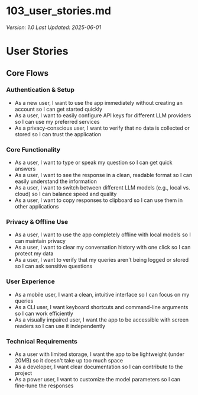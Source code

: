 # 103_user_stories.md

_Version: 1.0_
_Last Updated: 2025-06-01_

# User Stories

## Core Flows

### Authentication & Setup
- As a new user, I want to use the app immediately without creating an account so I can get started quickly
- As a user, I want to easily configure API keys for different LLM providers so I can use my preferred services
- As a privacy-conscious user, I want to verify that no data is collected or stored so I can trust the application

### Core Functionality
- As a user, I want to type or speak my question so I can get quick answers
- As a user, I want to see the response in a clean, readable format so I can easily understand the information
- As a user, I want to switch between different LLM models (e.g., local vs. cloud) so I can balance speed and quality
- As a user, I want to copy responses to clipboard so I can use them in other applications

### Privacy & Offline Use
- As a user, I want to use the app completely offline with local models so I can maintain privacy
- As a user, I want to clear my conversation history with one click so I can protect my data
- As a user, I want to verify that my queries aren't being logged or stored so I can ask sensitive questions

### User Experience
- As a mobile user, I want a clean, intuitive interface so I can focus on my queries
- As a CLI user, I want keyboard shortcuts and command-line arguments so I can work efficiently
- As a visually impaired user, I want the app to be accessible with screen readers so I can use it independently

### Technical Requirements
- As a user with limited storage, I want the app to be lightweight (under 20MB) so it doesn't take up too much space
- As a developer, I want clear documentation so I can contribute to the project
- As a power user, I want to customize the model parameters so I can fine-tune the responses
